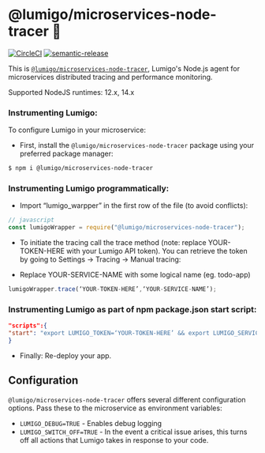 # @lumigo/microservices-node-tracer :stars:
[![CircleCI](https://circleci.com/gh/lumigo-io/lumigo-node-wrapper/tree/master.svg?style=svg&circle-token=488f0e5cc37e20e9a85123a3afe3457a5efdcc55)](https://circleci.com/gh/lumigo-io/lumigo-node-wrapper/tree/master)
[![semantic-release](https://img.shields.io/badge/%20%20%F0%9F%93%A6%F0%9F%9A%80-semantic--release-e10079.svg)](https://github.com/semantic-release/semantic-release)


This is [`@lumigo/microservices-node-tracer`](https://), Lumigo's Node.js agent for microservices distributed tracing and performance monitoring.

Supported NodeJS runtimes: 12.x, 14.x

### Instrumenting Lumigo:

To configure Lumigo in your microservice:

* First, install the `@lumigo/microservices-node-tracer` package using your preferred package manager:

~~~bash
$ npm i @lumigo/microservices-node-tracer
~~~

### Instrumenting Lumigo programmatically:
* Import “lumigo_warpper” in the first row of the file (to avoid conflicts):

~~~js
// javascript
const lumigoWrapper = require("@lumigo/microservices-node-tracer");
~~~
* To initiate the tracing call the trace method (note: replace YOUR-TOKEN-HERE with your Lumigo API token). You can retrieve the token by going to Settings -> Tracing -> Manual tracing:

* Replace YOUR-SERVICE-NAME with some logical name (eg. todo-app)
~~~js
lumigoWrapper.trace(‘YOUR-TOKEN-HERE’,‘YOUR-SERVICE-NAME’);
~~~

### Instrumenting Lumigo as part of npm package.json start script:
~~~json
"scripts":{
"start": "export LUMIGO_TOKEN=‘YOUR-TOKEN-HERE’ && export LUMIGO_SERVICE_NAME=‘YOUR-SERVICE-NAME’ && node -r @lumigo/microservices-node-tracer app.js"
}
~~~
* Finally: Re-deploy your app.


## Configuration
`@lumigo/microservices-node-tracer` offers several different configuration options. Pass these to the microservice as environment variables:

* `LUMIGO_DEBUG=TRUE` - Enables debug logging
* `LUMIGO_SWITCH_OFF=TRUE` - In the event a critical issue arises, this turns off all actions that Lumigo takes in response to your code.